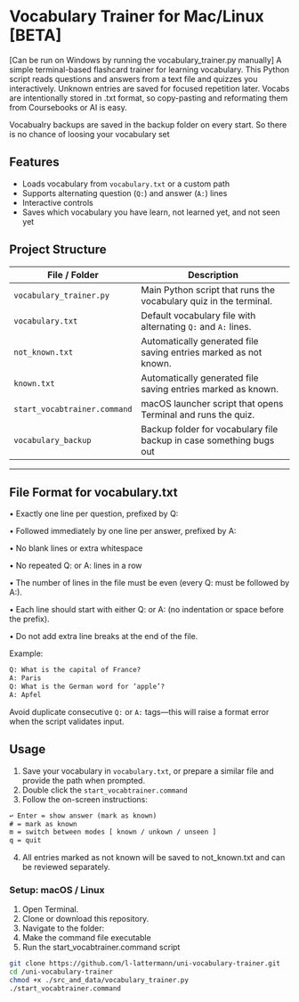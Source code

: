 # Vocabulary Trainer for Mac/Linux [BETA]

[Can be run on Windows by running the vocabulary_trainer.py manually]
A simple terminal-based flashcard trainer for learning vocabulary. This Python script reads questions and answers from a text file and quizzes you interactively. Unknown entries are saved for focused repetition later. Vocabs are intentionally stored in .txt format, so copy-pasting and reformating them from Coursebooks or AI is easy.

Vocabualry backups are saved in the backup folder on every start. So there is no chance of loosing your vocabulary set



## Features

- Loads vocabulary from `vocabulary.txt` or a custom path
- Supports alternating question (`Q:`) and answer (`A:`) lines
- Interactive controls
- Saves which vocabulary you have learn, not learned yet, and not seen yet



## Project Structure

| File / Folder                | Description                                                                |
|-----------------------------|-----------------------------------------------------------------------------|
| `vocabulary_trainer.py`     | Main Python script that runs the vocabulary quiz in the terminal.           |
| `vocabulary.txt`            | Default vocabulary file with alternating `Q:` and `A:` lines.               |
| `not_known.txt`             | Automatically generated file saving entries marked as not known.            |
| `known.txt`                 | Automatically generated file saving entries marked as known.                |
| `start_vocabtrainer.command`| macOS launcher script that opens Terminal and runs the quiz.                |
| `vocabulary_backup`         | Backup folder for vocabulary file backup in case something bugs out         |
---


## File Format for vocabulary.txt
•	Exactly one line per question, prefixed by Q:

•	Followed immediately by one line per answer, prefixed by A:

•	No blank lines or extra whitespace

•	No repeated Q: or A: lines in a row

•	The number of lines in the file must be even (every Q: must be followed by A:).

•	Each line should start with either Q: or A: (no indentation or space before the prefix).

•	Do not add extra line breaks at the end of the file.


Example:
```txt
Q: What is the capital of France?
A: Paris
Q: What is the German word for ‘apple’?
A: Apfel
``` 

Avoid duplicate consecutive `Q:` or `A:` tags—this will raise a format error when the script validates input.



## Usage

1. Save your vocabulary in `vocabulary.txt`, or prepare a similar file and provide the path when prompted.
2. Double click the `start_vocabtrainer.command`
3.	Follow the on-screen instructions:

```txt
↩ Enter = show answer (mark as known)
# = mark as known
m = switch between modes [ known / unkown / unseen ]
q = quit
```

4.	All entries marked as not known will be saved to not_known.txt and can be reviewed separately.

### Setup: macOS / Linux

1. Open Terminal.
2. Clone or download this repository.
3. Navigate to the folder:
4. Make the command file executable
5. Run the start_vocabtrainer.command script

```bash
git clone https://github.com/l-lattermann/uni-vocabulary-trainer.git
cd /uni-vocabulary-trainer
chmod +x ./src_and_data/vocabulary_trainer.py
./start_vocabtrainer.command
```
